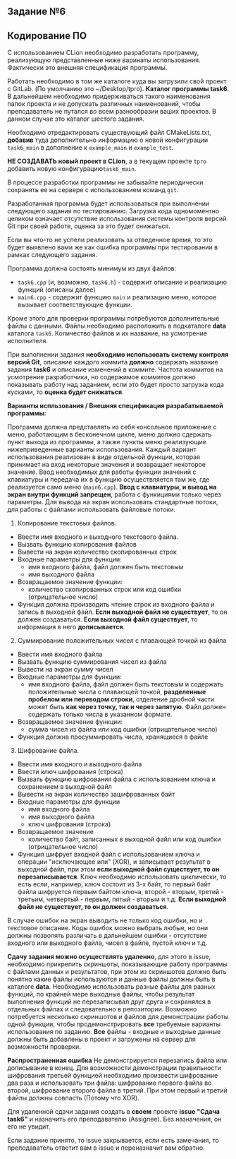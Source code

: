 ## Задание №6

## Кодирование ПО

С использованием CLion необходимо разработать программу, реализующую представленные ниже варинаты использования. Фактически это внешняя спецификация программы.

Работать необходимо в том же каталоге куда вы загрузили свой проект с GitLab. (По умолчанию это ~/Desktop/tpro). **Каталог программы task6**. В дальнейшем необходимо придерживаться такого наименования папок проекта и не допускать различных наименований, чтобы преподаватель не путался во всем разнообразии ваших проектов. В данном случае это каталог шестого задания.

Необходимо отредактировать существующий файл CMаkeLists.txt, **добавив** туда дополнительно информацию о новой конфигурации `task6_main` в дополнение к `example_main` и `example_test`.

**НЕ СОЗДАВАТЬ новый проект в CLion**, а в текущем проекте `tpro` добавить новую конфигурацию`task6_main`.

В процессе разработки программы не забывайте периодически сохранять ее на сервере с использованием команд `git`.

Разработанная программа будет использоваться при выполнении следующего задания по тестированию. Загрузка кода одномоментно целиком означает отсутствие использования системы контроля версий Git при своей работе, оценка за это будет снижаться.

Если вы что-то не успели реализовать за отведенное время, то это будет выявлено вами же как ошибка программы при тестировании в рамках следующего задания.

Программа должна состоять минимум из двух файлов:
- `task6.cpp` (и, возможно, `task6.h`) - содержит описание и реализацию функций (описаны далее)
- `main6.cpp` - содержит функцию `main` и реализацию меню, которое вызывает соответствующие функции.

Кроме этого для проверки программы потребуются дополнительные файлы с данными. Файлы необходимо расположить в подкаталоге **data** каталога `task6`. Количество файлов и их название, на усмотрение исполнителя.

При выполнении задания **необходимо использовать систему контроля версий Git**, описание каждого коммита **должно** содержать название задания **task6** и описание изменений в коммите. Частота коммитов на усмотрение разработчика, но содержимое коммитов должно показывать работу над заданием, если это будет просто загрузка кода кусками, то **оценка будет снижаться**.
 
**Варианты испльзования / Внешняя спецификация разрабатываемой программы:**

Программа должна представлять из себя консольное приложение с меню, работающим в бесконечном цикле, меню должно сдержать пункт выхода из программы, а также пункты меню реализующие нижеприведенные варианты использования. Каждый вариант использования реализован в виде отдельной функции, которая принимает на вход некоторые значения и возвращает некоторое значение. Ввод необходимых для работы функции значений с клавиатуры и передача их в функцию осуществляется там же, где реализуется само меню (`main6.cpp`). **Ввод с клавиатуры, и вывод на экран внутри функций запрещен**, работа с функициями только через параметры.
Для вывода на экран использовать стандартные потоки, для работы с файлами использовать файловые потоки.

1. Копирование текстовых файлов. 
- Ввести имя входного и выходного текстового файла. 
- Вызвать функцию копирования файлов
- Вывести на экран количество скопированных строк
- Входные параметры для функции:
    - имя входного файла, файл должен быть текстовым
    - имя выходного файла
- Возвращаемое значение функции:
    - количество скопированных строк или код ошибки (отрицательное число)
- Функция должна производить чтение строк из входного файла и запись в выходной файл. **Если выходной файл не существует**, то он должен создаваться. **Если выходной файл существует**, то информация в него **дописывается**. 

2. Суммирование положительных чисел с плавающей точкой из файла
- Ввести имя входного файла
- Вызвать функцию суммирования чисел из файла
- Вывести на экран сумму чисел
- Входные параметры для функции:
    - имя входного файла, файл должен быть текстовым и содержать положительные числа с плавающей точкой, **разделенные пробелом или переводом строки**, отделение дробной части может быть **как через точку, так и через запятую**. Файл должен содержать только числа в указанном формате.
- Возвращаемое значение функции:
    - сумма чисел из файла или код ошибки (отрицательное число)
- Функция должна просуммировать числа, хранящиеся в файле

3. Шифрование файла. 
- Ввести имя входного и выходного файла
- Ввести ключ шифрования (строка)
- Вызвать функцию шифрования файла с использованием ключа и сохранением в выходной файл
- Вывести на экран количество зашифрованных байт
- Входные параметры для функции
    - имя входного файла
    - имя выходного файла
    - ключ шифрования (строка)
- Возвращаемое значение
    - количество байт, записанных в выходной файл или код ошибки (отрицательное число)
- Функция шифрует входной файл с использованием ключа и операции "исключающее или" (XOR), и записывает результат в выходной файл, при этом **если выходной файл существует, то он перезаписывается**. Ключ необходимо использовать циклически, то есть если, например, ключ состоит из 3-х байт, то первый байт файла шифруется первым байтом ключа, второй - вторым, третий - третьим, четвертый - первым, пятый - вторым и т.д. **Если выходной файл не существует, то он должен создаваться**.

В случае ошибок на экран выводить не только код ошибки, но и текстовое описание. Коды ошибок можно выбрать любые, но они должны позволять различать в дальнейшем ошибки - отсутствие входного или выходного файла, чисел в файле, пустой ключ и т.д.

**Сдачу задания можно осуществлять удаленно**, для этого в issue, необходимо прикрепить скриншоты, показывающие работу программы с файлами данных и результатов, при этом из скриншотов должно быть понятно какие файлы используются и данные файлы должны быть в каталоге **data**. Необходимо использовать разные файлы для разных функций, по крайней мере выходные файлы, чтобы результат выполнения функций не перезаписывал друг друга и сохранялся в отдельных файлах и следовательно в репозитории. Возможно потребуется несколько скриншотов и файлов для демонстрации работы одной функции, чтобы продемонстрировать **все** требуемые варианты использования по заданию. **Все** файлы - входные и выходные данные должны быть добавлены в проект и загружены на сервер для возможности проверки.

**Распространенная ошибка** Не демонстрируется перезапись файла или дописывание в конец. Для возможности демонстрации правильности шифрования третьей функцией необходимо произвести шифрование два раза и использовать три файла: шифрование первого файла во второй, шифрование второго файла в третий. При этом первый и третий файлы должны совпасть (Потому что XOR).

Для удаленной сдачи задания создать в **своем** проекте **issue "Сдача task6"** и назначить его преподавателю (Assignee). Без назначения, он его не увидит.

Если задание принято, то issue закрывается, если есть замечания, то преподаватель ответит вам в issue и переназначит вам обратно.